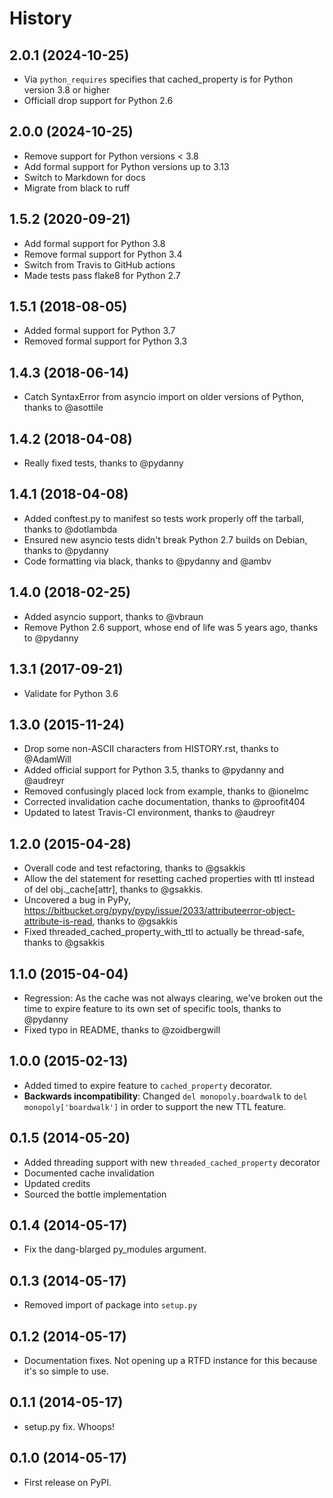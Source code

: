 # History

## 2.0.1 (2024-10-25)

* Via `python_requires` specifies that cached_property is for Python version 3.8 or higher
* Officiall drop support for Python 2.6

## 2.0.0 (2024-10-25)

* Remove support for Python versions < 3.8
* Add formal support for Python versions up to 3.13
* Switch to Markdown for docs
* Migrate from black to ruff

## 1.5.2 (2020-09-21)

* Add formal support for Python 3.8
* Remove formal support for Python 3.4
* Switch from Travis to GitHub actions
* Made tests pass flake8 for Python 2.7

## 1.5.1 (2018-08-05)

* Added formal support for Python 3.7
* Removed formal support for Python 3.3

## 1.4.3  (2018-06-14)

* Catch SyntaxError from asyncio import on older versions of Python, thanks to @asottile

## 1.4.2 (2018-04-08)

* Really fixed tests, thanks to @pydanny

## 1.4.1 (2018-04-08)

* Added conftest.py to manifest so tests work properly off the tarball, thanks to @dotlambda
* Ensured new asyncio tests didn't break Python 2.7 builds on Debian, thanks to @pydanny
* Code formatting via black, thanks to @pydanny and @ambv

## 1.4.0 (2018-02-25)

* Added asyncio support, thanks to @vbraun
* Remove Python 2.6 support, whose end of life was 5 years ago, thanks to @pydanny

## 1.3.1 (2017-09-21)

* Validate for Python 3.6

## 1.3.0 (2015-11-24)

* Drop some non-ASCII characters from HISTORY.rst, thanks to @AdamWill
* Added official support for Python 3.5, thanks to @pydanny and @audreyr
* Removed confusingly placed lock from example, thanks to @ionelmc
* Corrected invalidation cache documentation, thanks to @proofit404
* Updated to latest Travis-CI environment, thanks to @audreyr

## 1.2.0 (2015-04-28)

* Overall code and test refactoring, thanks to @gsakkis
* Allow the del statement for resetting cached properties with ttl instead of del obj._cache[attr], thanks to @gsakkis.
* Uncovered a bug in PyPy, https://bitbucket.org/pypy/pypy/issue/2033/attributeerror-object-attribute-is-read, thanks to @gsakkis
* Fixed threaded_cached_property_with_ttl to actually be thread-safe, thanks to @gsakkis

## 1.1.0 (2015-04-04)

* Regression: As the cache was not always clearing, we've broken out the time to expire feature to its own set of specific tools, thanks to @pydanny
* Fixed typo in README, thanks to @zoidbergwill

## 1.0.0 (2015-02-13)

* Added timed to expire feature to `cached_property` decorator.
* **Backwards incompatibility**: Changed `del monopoly.boardwalk` to `del monopoly['boardwalk']` in order to support the new TTL feature.

## 0.1.5 (2014-05-20)

* Added threading support with new `threaded_cached_property` decorator
* Documented cache invalidation
* Updated credits
* Sourced the bottle implementation

## 0.1.4 (2014-05-17)

* Fix the dang-blarged py_modules argument.

## 0.1.3 (2014-05-17)

* Removed import of package into `setup.py`

## 0.1.2 (2014-05-17)

* Documentation fixes. Not opening up a RTFD instance for this because it's so simple to use.

## 0.1.1 (2014-05-17)

* setup.py fix. Whoops!

## 0.1.0 (2014-05-17)

* First release on PyPI.
